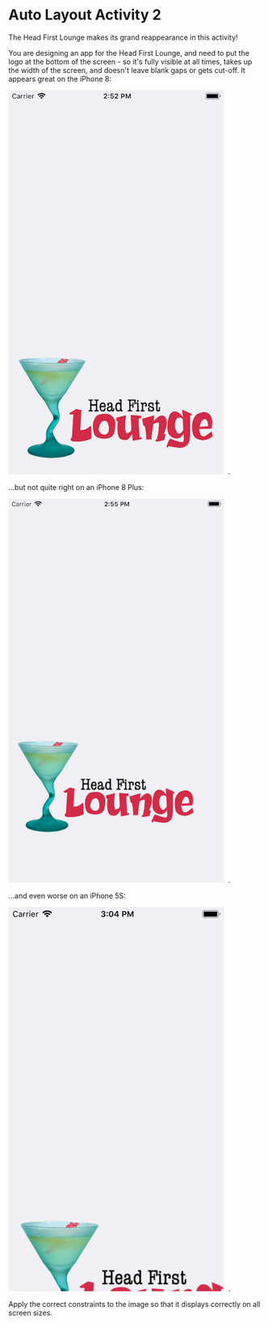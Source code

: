 # Auto Layout Activity 2

The Head First Lounge makes its grand reappearance in this activity!

You are designing an app for the Head First Lounge, and need to put the logo at the bottom of the screen - so it's fully visible at all times, takes up the width of the screen, and doesn't leave blank gaps or gets cut-off. It appears great on the iPhone 8:

<kbd>
  <img src="iPhone8HeadFirstLounge.png">
</kbd>
.

...but not quite right on an iPhone 8 Plus:

<kbd>
  <img src="iPhone8PlusHeadFirstLounge.png">
</kbd>
.

...and even worse on an iPhone 5S:

<kbd>
  <img src="iPhone5SHeadFirstLounge.png">
</kbd>
.

Apply the correct constraints to the image so that it displays correctly on all screen sizes.